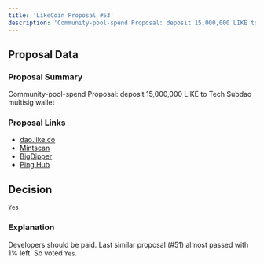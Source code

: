 ```yaml
---
title: 'LikeCoin Proposal #53'
description: 'Community-pool-spend Proposal: deposit 15,000,000 LIKE to Tech Subdao multisig wallet'
---
```


## Proposal Data

### Proposal Summary
Community-pool-spend Proposal: deposit 15,000,000 LIKE to Tech Subdao multisig wallet

### Proposal Links
- [dao.like.co](https://dao.like.co/proposals/53)
- [Mintscan](https://www.mintscan.io/likecoin/proposals/53)
- [BigDipper](https://bigdipper.live/likecoin/proposals/53)
- [Ping Hub](https://ping.pub/likecoin/gov/53)


## Decision
`Yes`

### Explanation
Developers should be paid. Last similar proposal (#51) almost passed with 1% left. So voted `Yes`.
